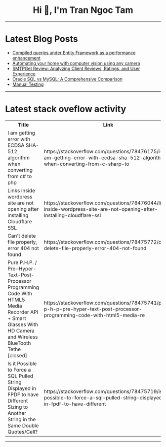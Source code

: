 <h1 align="center">Hi 👋, I'm Tran Ngoc Tam</h1>

---

# Latest Blog Posts 
<!-- BLOG-POST-LIST:START -->
- [Compiled queries under Entity Framework as a performance enhancement](https://dev.to/ben-witt/compiled-queries-under-entity-framework-as-a-performance-enhancement-4b3h)
- [Automating your home with computer vision using any camera](https://dev.to/miguelaeh/automating-your-home-with-computer-vision-using-any-camera-59f)
- [SMTPGet Review: Analyzing Client Reviews, Ratings, and User Experience](https://dev.to/otismilburnn/smtpget-review-analyzing-client-reviews-ratings-and-user-experience-32k1)
- [Oracle SQL vs MySQL: A Comprehensive Comparison](https://dev.to/nikhilxd/oracle-sql-vs-mysql-a-comprehensive-comparison-1h9j)
- [Manual Testing](https://dev.to/kazhindhi/manual-testing-1njf)
<!-- BLOG-POST-LIST:END -->

---

# Latest stack oveflow activity
<table>
  <tr><th>Title</th><th>Link</th></tr>
  <!-- STACKOVERFLOW:START --><tr><td>I am getting error with ECDSA SHA-512 algorithm when converting from c# to php</td><td>https://stackoverflow.com/questions/78476175/i-am-getting-error-with-ecdsa-sha-512-algorithm-when-converting-from-c-sharp-to</td></tr><tr><td>Links inside wordpress site are not opening after installing Cloudflare SSL</td><td>https://stackoverflow.com/questions/78476044/links-inside-wordpress-site-are-not-opening-after-installing-cloudflare-ssl</td></tr><tr><td>Can&#39;t delete file properly, error 404 not found</td><td>https://stackoverflow.com/questions/78475772/cant-delete-file-properly-error-404-not-found</td></tr><tr><td>Pure P.H.P. / Pre-Hyper-Text-Post-Processor Programming Code With HTML5 Media Recorder API + Smart Glasses With HD Camera and Wireless BlueTooth Tethe [closed]</td><td>https://stackoverflow.com/questions/78475741/pure-p-h-p-pre-hyper-text-post-processor-programming-code-with-html5-media-re</td></tr><tr><td>Is it Possible to Force a SQL Pulled String Displayed in FPDF to have Different Sizing to Another String in the Same Double Quotes/Cell?</td><td>https://stackoverflow.com/questions/78475719/is-it-possible-to-force-a-sql-pulled-string-displayed-in-fpdf-to-have-different</td></tr><!-- STACKOVERFLOW:END -->
</table>

---


